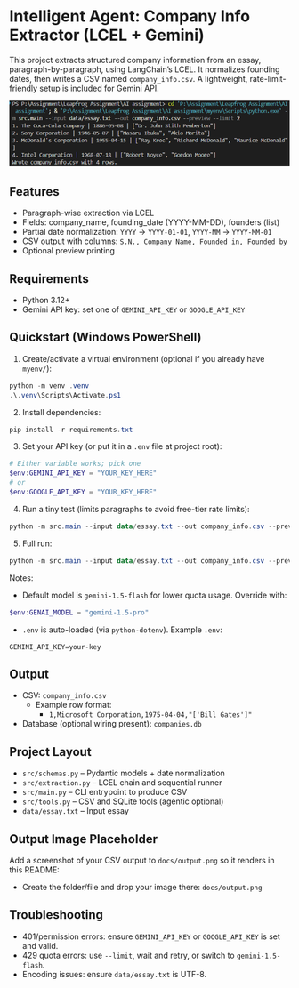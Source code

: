 # Intelligent Agent: Company Info Extractor (LCEL + Gemini)

This project extracts structured company information from an essay, paragraph-by-paragraph, using LangChain’s LCEL. It normalizes founding dates, then writes a CSV named `company_info.csv`. A lightweight, rate-limit-friendly setup is included for Gemini API.

![Output Preview](docs/output.png)

## Features

- Paragraph-wise extraction via LCEL
- Fields: company_name, founding_date (YYYY-MM-DD), founders (list)
- Partial date normalization: `YYYY` → `YYYY-01-01`, `YYYY-MM` → `YYYY-MM-01`
- CSV output with columns: `S.N., Company Name, Founded in, Founded by`
- Optional preview printing

## Requirements

- Python 3.12+
- Gemini API key: set one of `GEMINI_API_KEY` or `GOOGLE_API_KEY`

## Quickstart (Windows PowerShell)

1. Create/activate a virtual environment (optional if you already have `myenv/`):

```powershell
python -m venv .venv
.\.venv\Scripts\Activate.ps1
```

2. Install dependencies:

```powershell
pip install -r requirements.txt
```

3. Set your API key (or put it in a `.env` file at project root):

```powershell
# Either variable works; pick one
$env:GEMINI_API_KEY = "YOUR_KEY_HERE"
# or
$env:GOOGLE_API_KEY = "YOUR_KEY_HERE"
```

4. Run a tiny test (limits paragraphs to avoid free-tier rate limits):

```powershell
python -m src.main --input data/essay.txt --out company_info.csv --preview --limit 2
```

5. Full run:

```powershell
python -m src.main --input data/essay.txt --out company_info.csv --preview
```

Notes:

- Default model is `gemini-1.5-flash` for lower quota usage. Override with:

```powershell
$env:GENAI_MODEL = "gemini-1.5-pro"
```

- `.env` is auto-loaded (via `python-dotenv`). Example `.env`:

```
GEMINI_API_KEY=your-key
```

## Output

- CSV: `company_info.csv`
  - Example row format:
    - `1,Microsoft Corporation,1975-04-04,"['Bill Gates']"`
- Database (optional wiring present): `companies.db`

## Project Layout

- `src/schemas.py` – Pydantic models + date normalization
- `src/extraction.py` – LCEL chain and sequential runner
- `src/main.py` – CLI entrypoint to produce CSV
- `src/tools.py` – CSV and SQLite tools (agentic optional)
- `data/essay.txt` – Input essay

## Output Image Placeholder

Add a screenshot of your CSV output to `docs/output.png` so it renders in this README:

- Create the folder/file and drop your image there: `docs/output.png`

## Troubleshooting

- 401/permission errors: ensure `GEMINI_API_KEY` or `GOOGLE_API_KEY` is set and valid.
- 429 quota errors: use `--limit`, wait and retry, or switch to `gemini-1.5-flash`.
- Encoding issues: ensure `data/essay.txt` is UTF-8.
